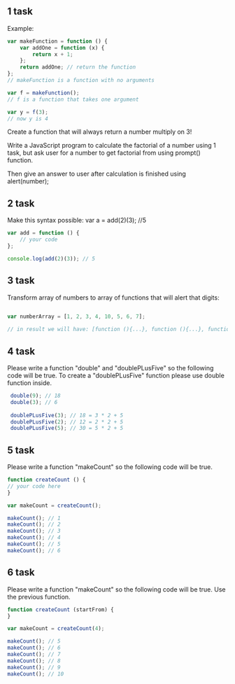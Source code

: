 ## 1 task

Example:

```javascript
var makeFunction = function () {
    var addOne = function (x) {
        return x + 1;
    };
    return addOne; // return the function
};
// makeFunction is a function with no arguments

var f = makeFunction();
// f is a function that takes one argument

var y = f(3);
// now y is 4
```

Create a function that will always return a number multiply on 3!

Write a JavaScript program to calculate the factorial of a number using 1 task, but ask user for a number to get factorial from using prompt() function.

Then give an answer to user after calculation is finished using alert(number);

## 2 task

Make this syntax possible: var a = add(2)(3); //5

```javascript
var add = function () {
    // your code
};

console.log(add(2)(3)); // 5

```

## 3 task 

Transform array of numbers to array of functions that will alert that digits:

```javascript
 
var numberArray = [1, 2, 3, 4, 10, 5, 6, 7];

// in result we will have: [function (){...}, function (){...}, function (){...}, function (){...}]
```

## 4 task 

Please write a function "double" and "doublePLusFive" so the following code will be true.
To create a "doublePLusFive" function please use double function inside.

```javascript
 double(9); // 18
 double(3); // 6
 
 doublePLusFive(3); // 18 = 3 * 2 + 5
 doublePLusFive(2); // 12 = 2 * 2 + 5
 doublePLusFive(5); // 30 = 5 * 2 + 5
```

## 5 task 

Please write a function "makeCount" so the following code will be true.

```javascript
function createCount () {
// your code here
}

var makeCount = createCount();

makeCount(); // 1
makeCount(); // 2
makeCount(); // 3
makeCount(); // 4
makeCount(); // 5
makeCount(); // 6

```

## 6 task 

Please write a function "makeCount" so the following code will be true. Use the previous function.

```javascript
function createCount (startFrom) {
}

var makeCount = createCount(4);

makeCount(); // 5
makeCount(); // 6
makeCount(); // 7
makeCount(); // 8
makeCount(); // 9
makeCount(); // 10

```
